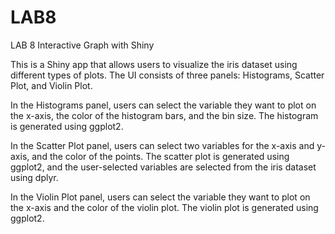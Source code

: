 # LAB8
LAB 8 Interactive Graph with Shiny

This is a Shiny app that allows users to visualize the iris dataset using different types of plots. 
The UI consists of three panels: Histograms, Scatter Plot, and Violin Plot.

In the Histograms panel, users can select the variable they want to plot on the x-axis, the color of the histogram bars, and the bin size. 
The histogram is generated using ggplot2.

In the Scatter Plot panel, users can select two variables for the x-axis and y-axis, and the color of the points. 
The scatter plot is generated using ggplot2, and the user-selected variables are selected from the iris dataset using dplyr.

In the Violin Plot panel, users can select the variable they want to plot on the x-axis and the color of the violin plot. 
The violin plot is generated using ggplot2.
